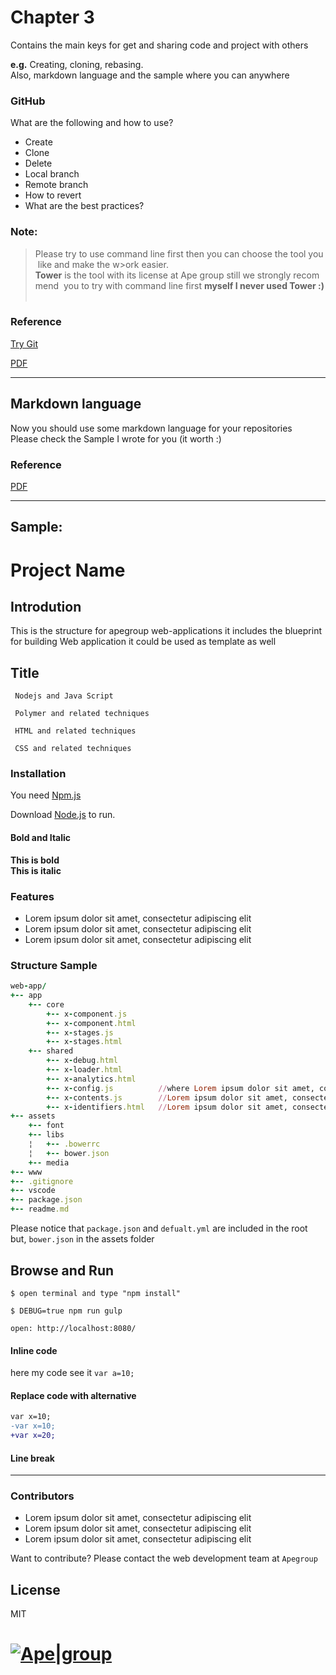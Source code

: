 # Chapter 3
Contains the main keys for get and sharing code and project with others 

**e.g.** Creating, cloning, rebasing. 
Also, markdown language and the sample where you can anywhere

### GitHub
What are the following and how to use? 
 - Create 
 - Clone 
 - Delete 
 - Local branch 
 - Remote branch 
 - How to revert 
 - What are the best practices? 

### Note:
> Please try to use command line first then you can choose the tool you like and make the w>ork easier. 
> **Tower** is the tool with its license at Ape group still we strongly recommend 
> you to try with command line first __myself I never used Tower :)__
 

### Reference 
[Try Git](https://try.github.io/levels/1/challenges/1)

[PDF](https://services.github.com/on-demand/downloads/github-git-cheat-sheet.pdf)

---

## Markdown language

Now you should use some markdown language for your repositories
Please check the Sample I wrote for you (it worth :)  
### Reference 
[PDF](https://guides.github.com/pdfs/markdown-cheatsheet-online.pdf)

---

## Sample: 
# Project Name


## Introdution 
This is the structure for apegroup web-applications it includes the blueprint for building 
Web application it could be used as template as well  

## Title 

```
 Nodejs and Java Script 
```

```
 Polymer and related techniques
```

```
 HTML and related techniques
```

```
 CSS and related techniques
```

### Installation

You need  [Npm.js]( https://www.npmjs.com/) 

Download  [Node.js](https://nodejs.org/)  to run.

#### Bold and Italic
**This is bold**  
__This is italic__

### Features

  - Lorem ipsum dolor sit amet, consectetur adipiscing elit
  - Lorem ipsum dolor sit amet, consectetur adipiscing elit
  - Lorem ipsum dolor sit amet, consectetur adipiscing elit

### Structure Sample 
 

```ruby
web-app/
+-- app
    +-- core
        +-- x-component.js
        +-- x-component.html
        +-- x-stages.js
        +-- x-stages.html
    +-- shared
        +-- x-debug.html    
        +-- x-loader.html
        +-- x-analytics.html 
        +-- x-config.js          //where Lorem ipsum dolor sit amet, consectetur adipiscing elit
        +-- x-contents.js        //Lorem ipsum dolor sit amet, consectetur adipiscing elit
        +-- x-identifiers.html   //Lorem ipsum dolor sit amet, consectetur adipiscing elit
+-- assets
    +-- font
    +-- libs
    ¦   +-- .bowerrc
    ¦   +-- bower.json
    +-- media
+-- www
+-- .gitignore
+-- vscode
+-- package.json
+-- readme.md

```

Please notice that `package.json` and `defualt.yml` are included in the root
but, `bower.json` in the assets folder  

## Browse and Run

```
$ open terminal and type "npm install"
```

```
$ DEBUG=true npm run gulp
```

```
open: http://localhost:8080/
```


#### Inline code 
here my code see it `var a=10;`

#### Replace code with alternative 
```diff
var x=10;
-var x=10;
+var x=20;
```

#### Line break 
--- 
  

### Contributors

 - Lorem ipsum dolor sit amet, consectetur adipiscing elit
 - Lorem ipsum dolor sit amet, consectetur adipiscing elit
 - Lorem ipsum dolor sit amet, consectetur adipiscing elit
 
 Want to contribute? 
 Please contact the web development team at `Apegroup` 

License
----

MIT


# [![Ape|group](http://www.allabolag.se/absales_images/5568858384.png)](https://apegroup.se)
